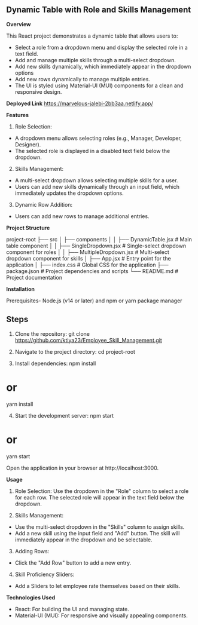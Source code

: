 ## Dynamic Table with Role and Skills Management ##

**Overview**

This React project demonstrates a dynamic table that allows users to:

- Select a role from a dropdown menu and display the selected role in a text field.
- Add and manage multiple skills through a multi-select dropdown.
- Add new skills dynamically, which immediately appear in the dropdown options
- Add new rows dynamically to manage multiple entries.
- The UI is styled using Material-UI (MUI) components for a clean and responsive design.

**Deployed Link**
https://marvelous-jalebi-2bb3aa.netlify.app/

**Features**

1. Role Selection:

- A dropdown menu allows selecting roles (e.g., Manager, Developer, Designer).
- The selected role is displayed in a disabled text field below the dropdown.

2. Skills Management:

- A multi-select dropdown allows selecting multiple skills for a user.
- Users can add new skills dynamically through an input field, which immediately updates the dropdown options.

3. Dynamic Row Addition:

- Users can add new rows to manage additional entries.

**Project Structure**

project-root
├── src
│   ├── components
│   │   ├── DynamicTable.jsx        # Main table component
│   │   ├── SingleDropdown.jsx     # Single-select dropdown component for roles
│   │   ├── MultipleDropdown.jsx   # Multi-select dropdown component for skills
│   ├── App.jsx                    # Entry point for the application
│   ├── index.css                  # Global CSS for the application
├── package.json                   # Project dependencies and scripts
└── README.md                      # Project documentation

**Installation**

Prerequisites- Node.js (v14 or later) and npm or yarn package manager

## Steps

1. Clone the repository:
git clone https://github.com/ktiya23/Employee_Skill_Management.git

2. Navigate to the project directory:
cd project-root

3. Install dependencies:
npm install
# or
yarn install

4. Start the development server:
npm start
# or
yarn start

Open the application in your browser at http://localhost:3000.

**Usage**

1. Role Selection:
Use the dropdown in the "Role" column to select a role for each row.
The selected role will appear in the text field below the dropdown.

2. Skills Management:
- Use the multi-select dropdown in the "Skills" column to assign skills.
- Add a new skill using the input field and "Add" button. The skill will immediately appear in the dropdown and be selectable.

3. Adding Rows:
- Click the "Add Row" button to add a new entry.

4. Skill Proficiency Sliders:
- Add a Sliders to let employee rate themselves based on their skills.

**Technologies Used**

- React: For building the UI and managing state.
- Material-UI (MUI): For responsive and visually appealing components.

